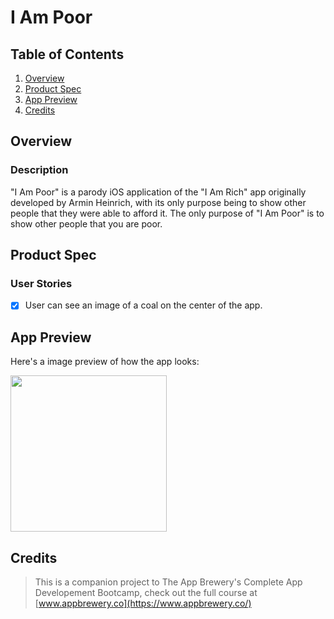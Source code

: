 # I Am Poor

## Table of Contents
1. [Overview](#Overview)
2. [Product Spec](#Product-Spec)
3. [App Preview](#App-Preview)
4. [Credits](#Credits)

## Overview
### Description

"I Am Poor" is a parody iOS application of the "I Am Rich" app originally developed by Armin Heinrich, with its only purpose being to show other people that they were able to afford it. The only purpose of "I Am Poor" is to show other people that you are poor.

## Product Spec
### User Stories

- [X] User can see an image of a coal on the center of the app.

## App Preview

Here's a image preview of how the app looks:

<img src="https://imgur.com/E5SAJNe.png" width=250><br>

## Credits

>This is a companion project to The App Brewery's Complete App Developement Bootcamp, check out the full course at [www.appbrewery.co](https://www.appbrewery.co/)

